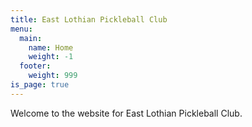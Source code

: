 ```yaml
---
title: East Lothian Pickleball Club
menu:
  main:
    name: Home
    weight: -1
  footer:
    weight: 999
is_page: true
---
```


Welcome to the website for East Lothian Pickleball Club.
